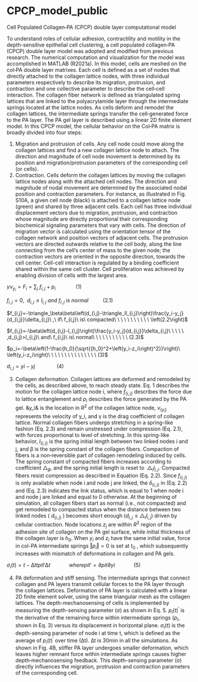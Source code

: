 # CPCP_model_public
Cell Populated Collagen‐PA (CPCP) double layer computational model

To understand roles of cellular adhesion, contractility and motility in the depth-sensitive epithelial cell clustering, a cell populated collagen‐PA (CPCP) double layer model was adopted and modified from previous research. The numerical computation and visualization for the model was accomplished in MATLAB (R2021a). In this model, cells are meshed on the col‐PA double layer matrixes. Each cell is defined as a set of nodes that directly attached to the collagen lattice nodes, with three individual parameters respectively to describe its migration, protrusion, and contraction and one collective parameter to describe the cell‐cell interaction. The collagen fiber network is defined as triangulated spring lattices that are linked to the polyacrylamide layer through the intermediate springs located at the lattice nodes. As cells deform and remodel the collagen lattices, the intermediate springs transfer the cell‐generated force to the PA layer. The PA gel layer is described using a linear 2D finite element model. In this CPCP model, the cellular behavior on the Col‐PA matrix is broadly divided into four steps:
1) Migration and protrusion of cells. Any cell node could move along the collagen lattices and find a new collagen lattice node to attach. The direction and magnitude of cell node movement is determined by its position and migration/protrusion parameters of the corresponding cell (or cells).
2) Contraction. Cells deform the collagen lattices by moving the collagen lattice nodes along with the attached cell nodes. The direction and magnitude of nodal movement are determined by the associated nodal position and contraction parameters. 
For instance, as illustrated in Fig. S10A, a given cell node (black) is attached to a collagen lattice node (green) and shared by three adjacent cells. Each cell has three individual displacement vectors due to migration, protrusion, and contraction whose magnitude are directly proportional their corresponding biochemical signaling parameters that vary with cells. The direction of migration vector is calculated using the orientation tensor of the collagen network and position vectors of adjacent cells. The protrusion vectors are directed outwards relative to the cell body, along the line connecting from the cell’s center of mass to the given node; the contraction vectors are oriented in the opposite direction, towards the cell center. Cell-cell interaction is regulated by a binding coefficient shared within the same cell cluster. Cell proliferation was achieved by enabling division of cells with the largest area.

$\gamma\nu_{y_i}={F_i=\sum_{j}\ f_{i,j}+p}_i\ \ \ \ \ \ \ \ \ \ \ \ \ \ \left(1\right)$

$f_{i,j}=0,\ \ d_{i,j}\le l_{i,j}\ and\ f_{i,j}\ is\ normal\ \ \ \ \ \ \ \ \ \ (2.1)$

$f_{i,j}=-\triangle_\beta\beta\left(d_{i,j}-\triangle_ll_{i,j}\right)\frac{y_i-y_j}{d_{i,j}}\delta_{i,j}\ ,\ if\ f_{i,j}\ is\ compacted\ \ \ \ \ \ \ \ \ \ \ \left(2.2\right)$

$f_{i,j}=-\beta\left(d_{i,j}-l_{i,j}\right)\frac{y_i-y_j}{d_{i,j}}\delta_{i,j}\ \ \ \ \ ,d_{i,j}>l_{i,j}\ and\ f_{i,j}\ is\ normal\ \ \ \ \ \ \ \ \ \ \ (2.3)$

$p_i=-\beta\left(1-\frac{h_0}{\sqrt{{h_0}^2+\left(y_i-z_i\right)^2}}\right)\ \left(y_i-z_i\right)\  \ \ \ \ \ \ \ \ \ \ \ \ \ \ (3)$

$d_{i,j}=yi-yj \ \ \ \ \ \ \ \ \ \ \ \ \ \ \ (4)$

3) Collagen deformation. Collagen lattices are deformed and remodeled by the cells, as described above, to reach steady state. Eq. 1 describes the motion for the collagen lattice node i, where $f_(i,j)$ describes the force due to lattice entanglement and $p_i$ describes the force generated by the PA gel. &y_i& is the location in $R^2$ of the collagen lattice node, $ν_(y_i)$ represents the velocity of y_i, and γ is the drag coefficient of collagen lattice. Normal collagen fibers undergo stretching in a spring-like fashion (Eq. 2.3) and remain unstressed under compression (Eq. 2.1), with forces proportional to level of stretching. In this spring-like behavior, $l_(i,j)$ is the spring initial length between two linked nodes i and j, and β is the spring constant of the collagen fibers. Compaction of fibers is a non‐reversible part of collagen remodeling induced by cells. The spring constant of compacted fibers increases according to coefficient $△_β$, and the spring initial length is reset to $\ {\triangle_ll}_{i,j}$. Compacted fibers resist compression as described in Equation (Eq. 2.2). Since $f_(i,j)$ is only available when node i and node j are linked, the $δ_(i,j)$ in (Eq. 2.2) and (Eq. 2.3) indicates the link status, which is equal to 1 when node i and node j are linked and equal to 0 otherwise. At the beginning of simulation, all collagen fibers start as normal (i.e., not compacted) and get remodeled to compacted status when the distance between two linked nodes ( $d_(i,j)$ ) becomes short enough ($d_{i,j}\le\triangle_ll_{i,j}$) driven by cellular contraction. Node locations $z_j$ are within $R^2$ region of the adhesion site of collagen on the PA gel surface, while initial thickness of the collagen layer is $h_0$. When $y_i$ and $z_i$ have the same initial value, force in col-PA intermediate springs $‖p_i ‖=0$ is set at $t_0$ , which subsequently increases with mismatch of deformations in collagen and PA gels.

$\sigma_i\left(t\right)=t-∆ttpit'∆t \ \ \ \ \ \ \ \ \ \ \ \ \ where  pit'=∂pit∂yi \ \ \ \ \ \ \ \ \ \ \ \ \ (5)$

4) PA deformation and stiff sensing. The intermediate springs that connect collagen and PA layers transmit cellular forces to the PA layer through the collagen lattices. Deformation of PA layer is calculated with a linear 2D finite element solver, using the same triangular mesh as the collagen lattices. The depth-mechanosensing of cells is implemented by measuring the depth-sensing parameter (σ) as shown in Eq. 5. $p_i\left(t\right)^\prime$ 
is the derivative of the remaining force within intermediate springs ($p_i$, shown in Eq. 3) versus its displacement in horizontal plane. $σ_i (t)$ is the depth-sensing parameter of node i at time t, which is defined as the average of $p_i\left(t\right)^\prime$ over time (∆t). ∆t is 30min in all the simulations.  As shown in Fig. 4B, stiffer PA layer undergoes smaller deformation, which leaves higher remnant force within intermediate springs causes higher depth‐mechanosensing feedback. This depth-sensing parameter (σ) directly influences the migration, protrusion and contraction parameters of the corresponding cell.
